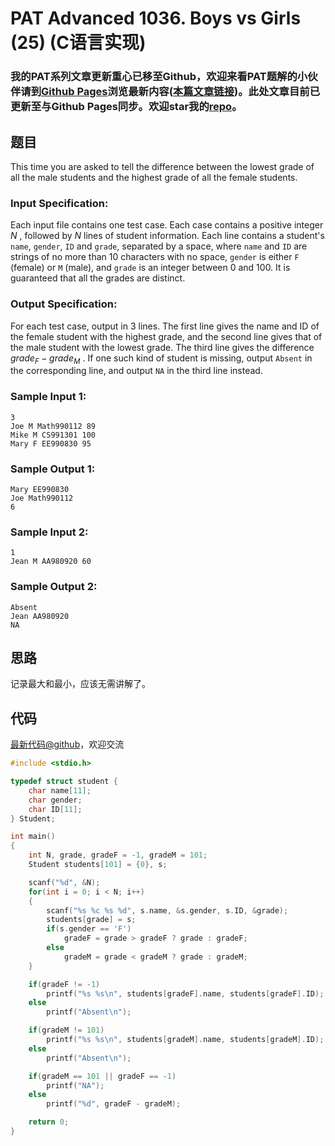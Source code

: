 # PAT Advanced 1036. Boys vs Girls (25) (C语言实现)

### 我的PAT系列文章更新重心已移至Github，欢迎来看PAT题解的小伙伴请到[Github Pages](https://oliverlew.github.io/PAT)浏览最新内容([本篇文章链接](https://oliverlew.github.io/PAT/Advanced/1036.html))。此处文章目前已更新至与Github Pages同步。欢迎star我的[repo](https://github.com/OliverLew/PAT)。

## 题目

This time you are asked to tell the difference between the lowest grade of all
the male students and the highest grade of all the female students.

### Input Specification:

Each input file contains one test case. Each case contains a positive integer
$N$ , followed by $N$ lines of student information. Each line contains a
student's `name`, `gender`, `ID` and `grade`, separated by a space, where
`name` and `ID` are strings of no more than 10 characters with no space,
`gender` is either `F` (female) or `M` (male), and `grade` is an integer
between 0 and 100. It is guaranteed that all the grades are distinct.

### Output Specification:

For each test case, output in 3 lines. The first line gives the name and ID of
the female student with the highest grade, and the second line gives that of
the male student with the lowest grade. The third line gives the difference
$grade_F-grade_M$ . If one such kind of student is missing, output `Absent` in
the corresponding line, and output `NA` in the third line instead.

### Sample Input 1:

    
    
    3
    Joe M Math990112 89
    Mike M CS991301 100
    Mary F EE990830 95
    

### Sample Output 1:

    
    
    Mary EE990830
    Joe Math990112
    6
    

### Sample Input 2:

    
    
    1
    Jean M AA980920 60
    

### Sample Output 2:

    
    
    Absent
    Jean AA980920
    NA
    



## 思路


记录最大和最小，应该无需讲解了。

## 代码

[最新代码@github](https://github.com/OliverLew/PAT/blob/master/PATAdvanced/1036.c)，欢迎交流
```c
#include <stdio.h>

typedef struct student {
    char name[11];
    char gender;
    char ID[11];
} Student;

int main()
{
    int N, grade, gradeF = -1, gradeM = 101;
    Student students[101] = {0}, s;

    scanf("%d", &N);
    for(int i = 0; i < N; i++)
    {
        scanf("%s %c %s %d", s.name, &s.gender, s.ID, &grade);
        students[grade] = s;
        if(s.gender == 'F')
            gradeF = grade > gradeF ? grade : gradeF;
        else
            gradeM = grade < gradeM ? grade : gradeM;
    }

    if(gradeF != -1)
        printf("%s %s\n", students[gradeF].name, students[gradeF].ID);
    else
        printf("Absent\n");

    if(gradeM != 101)
        printf("%s %s\n", students[gradeM].name, students[gradeM].ID);
    else
        printf("Absent\n");

    if(gradeM == 101 || gradeF == -1)
        printf("NA");
    else
        printf("%d", gradeF - gradeM);

    return 0;
}
```
